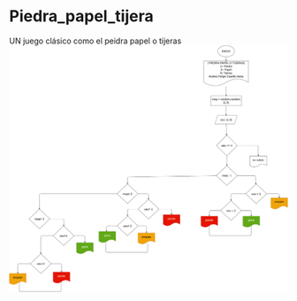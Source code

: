 # Piedra_papel_tijera
UN juego clásico como el peidra papel o tijeras
![diagramadeflujo](diagrama.png)